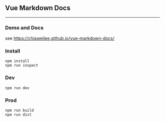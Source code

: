 ## Vue Markdown Docs
---

### Demo and Docs

see https://chiaweilee.github.io/vue-markdown-docs/

### Install

```
npm install
npm run inspect
```

### Dev

```
npm run dev
```

### Prod

```
npm run build
npm run dist
```
